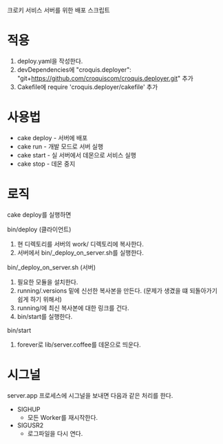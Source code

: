 크로키 서비스 서버를 위한 배포 스크립트

# 적용

1. deploy.yaml을 작성한다.
1. devDependencies에 "croquis.deployer": "git+https://github.com/croquiscom/croquis.deployer.git" 추가
1. Cakefile에 require 'croquis.deployer/cakefile' 추가

# 사용법

* cake deploy - 서버에 배포
* cake run - 개발 모드로 서버 실행
* cake start - 실 서버에서 데몬으로 서비스 실행
* cake stop - 데몬 중지

# 로직

cake deploy를 실행하면

bin/deploy (클라이언트)
1. 현 디렉토리를 서버의 work/<project> 디렉토리에 복사한다.
1. 서버에서 bin/\_deploy\_on\_server.sh를 실행한다.

bin/\_deploy\_on\_server.sh (서버)
1. 필요한 모듈을 설치한다.
1. running/.versions 밑에 신선한 복사본을 만든다. (문제가 생겼을 떄 되돌아가기 쉽게 하기 위해서)
1. running/<project>에 최신 복사본에 대한 링크를 건다.
1. bin/start를 실행한다.

bin/start
1. forever로 lib/server.coffee를 데몬으로 띄운다.

# 시그널

server.app 프로세스에 시그널을 보내면 다음과 같은 처리를 한다.

* SIGHUP
    * 모든 Worker를 재시작한다.
* SIGUSR2
    * 로그파일을 다시 연다.
